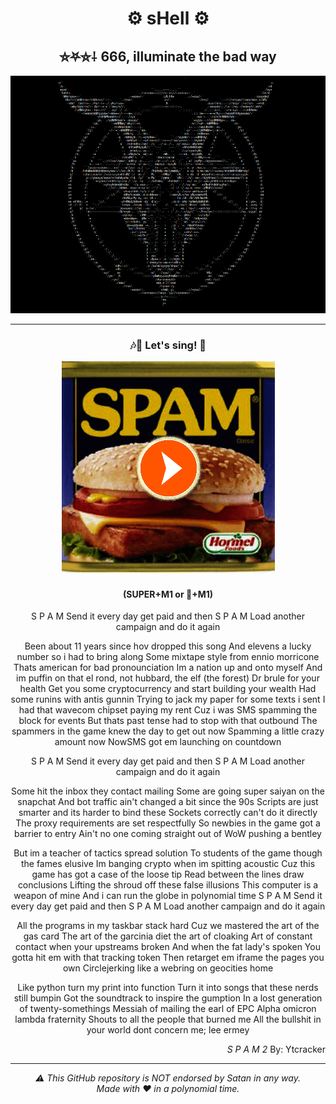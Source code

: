 <div align="center">
<h1>⚙️ sHell ⚙️</h1>
<h2>⛤⛧⛥⸸ 666, illuminate the bad way</h2>
<img src="./Assets/sHell-icon.png" alt="SpamGod ASCII Art"/>
</div>

---

<div align="center">
<h3>🎶🎵 Let's sing! 📧</h3>
<figure>
<a href="https://soundcloud.com/ytcracker/s-p-a-m-2" target="_blank">
<img src="./Assets/click-on-it-and-listen-to-ytcracker.png" alt="Click me and Spam The Nation">
</a>
</figure>
<h4>(SUPER+M1 or 🍎+M1)</h4>
</div>

<div align="center">
S P A M
Send it every day get paid and then
S P A M
Load another campaign and do it again

Been about 11 years since hov dropped this song
And elevens a lucky number so i had to bring along
Some mixtape style from ennio morricone
Thats american for bad pronounciation
Im a nation up and onto myself
And im puffin on that el rond, not hubbard, the elf (the forest)
Dr brule for your health
Get you some cryptocurrency and start building your wealth
Had some runins with antis gunnin
Trying to jack my paper for some texts i sent
I had that wavecom chipset paying my rent
Cuz i was SMS spamming the block for events
But thats past tense had to stop with that outbound
The spammers in the game knew the day to get out now
Spamming a little crazy amount now
NowSMS got em launching on countdown

S P A M
Send it every day get paid and then
S P A M
Load another campaign and do it again

Some hit the inbox they contact mailing
Some are going super saiyan on the snapchat
And bot traffic ain't changed a bit since the 90s
Scripts are just smarter and its harder to bind these
Sockets correctly can't do it directly
The proxy requirements are set respectfully
So newbies in the game got a barrier to entry
Ain't no one coming straight out of WoW pushing a bentley

But im a teacher of tactics spread solution
To students of the game though the fames elusive
Im banging crypto when im spitting acoustic
Cuz this game has got a case of the loose tip
Read between the lines draw conclusions
Lifting the shroud off these false illusions
This computer is a weapon of mine
And i can run the globe in polynomial time
S P A M
Send it every day get paid and then
S P A M
Load another campaign and do it again

All the programs in my taskbar stack hard
Cuz we mastered the art of the gas card
The art of the garcinia diet the art of cloaking
Art of constant contact when your upstreams broken
And when the fat lady's spoken
You gotta hit em with that tracking token
Then retarget em iframe the pages you own
Circlejerking like a webring on geocities home

Like python turn my print into function
Turn it into songs that these nerds still bumpin
Got the soundtrack to inspire the gumption
In a lost generation of twenty-somethings
Messiah of mailing the earl of EPC
Alpha omicron lambda fraternity
Shouts to all the people that burned me
All the bullshit in your world dont concern me; lee ermey
</div>

<p align="right">
<cite>S P A M 2</cite>
By: Ytcracker
</p>

<hr>

<p align="center"><em>⚠️ This GitHub repository is NOT endorsed by Satan in any way.<br/>
Made with ❤️ in a polynomial time.</em></p>
